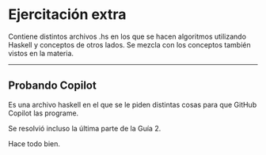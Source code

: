# Ejercitación extra

Contiene distintos archivos .hs en los que se hacen algoritmos utilizando Haskell y conceptos de otros lados. Se mezcla con los conceptos también vistos en la materia.

---

## Probando Copilot

Es una archivo haskell en el que se le piden distintas cosas para que GitHub Copilot las programe.  

Se resolvió incluso la última parte de la Guía 2.

Hace todo bien.